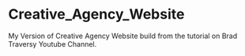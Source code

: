 # Creative_Agency_Website
My Version of Creative Agency Website build from the tutorial on Brad Traversy Youtube Channel.
